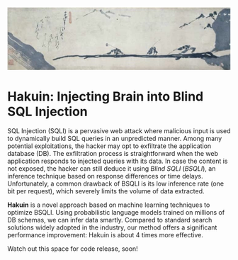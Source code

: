 ![blind_men_by_hakuin](blind_men.jpg "Blind Men by Hakuin")
# Hakuin: Injecting Brain into Blind SQL Injection

SQL Injection (SQLI) is a pervasive web attack where malicious input is used to dynamically build SQL queries in an unpredicted manner. Among many potential exploitations, the hacker may opt to exfiltrate the application database (DB). The exfiltration process is straightforward when the web application responds to injected queries with its data. In case the content is not exposed, the hacker can still deduce it using *Blind SQLI* (*BSQLI*), an inference technique based on response differences or time delays. Unfortunately, a common drawback of BSQLI is its low inference rate (one bit per request), which severely limits the volume of data extracted.

**Hakuin** is a novel approach based on machine learning techniques to optimize BSQLI. Using probabilistic language models trained on millions of DB schemas, we can infer data smartly. Compared to standard search solutions widely adopted in the industry, our method offers a significant performance improvement: Hakuin is about 4 times more effective.

Watch out this space for code release, soon!

